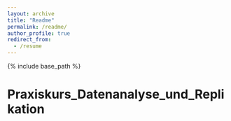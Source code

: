 ```yaml
---
layout: archive
title: "Readme"
permalink: /readme/
author_profile: true
redirect_from:
  - /resume
---
```


{% include base_path %}

# Praxiskurs_Datenanalyse_und_Replikation





